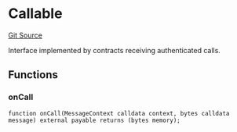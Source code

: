 # Callable
[Git Source](https://github.com/zeta-chain/protocol-contracts/blob/90ee283538f7f481339e056dd409e3957361cddd/contracts/evm/interfaces/IGatewayEVM.sol)

Interface implemented by contracts receiving authenticated calls.


## Functions
### onCall


```solidity
function onCall(MessageContext calldata context, bytes calldata message) external payable returns (bytes memory);
```

